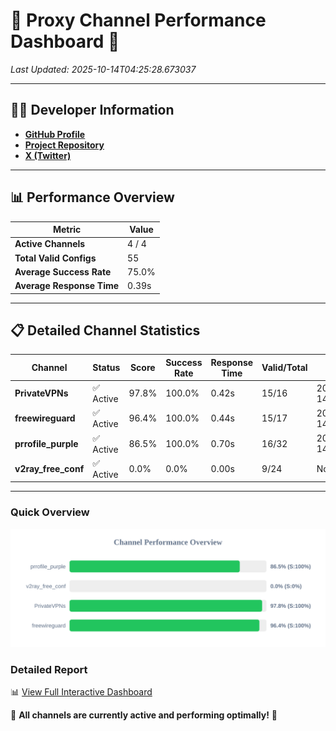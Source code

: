 # 🌟 Proxy Channel Performance Dashboard 🌟

_Last Updated: 2025-10-14T04:25:28.673037_

---

## 👩‍💻 Developer Information

- **[GitHub Profile](https://github.com/4n0nymou3)**  
- **[Project Repository](https://github.com/4n0nymou3/multi-proxy-config-fetcher)**  
- **[X (Twitter)](https://x.com/4n0nymou3)**  

---

## 📊 Performance Overview

| Metric                | Value       |
|-----------------------|-------------|
| **Active Channels**   | 4 / 4       |
| **Total Valid Configs** | 55          |
| **Average Success Rate** | 75.0%      |
| **Average Response Time** | 0.39s       |

---

## 📋 Detailed Channel Statistics

| Channel          | Status     | Score  | Success Rate | Response Time | Valid/Total | Last Success               |
|------------------|------------|--------|--------------|---------------|-------------|----------------------------|
| **PrivateVPNs**  | ✅ Active  | 97.8%  | 100.0% | 0.42s         | 15/16       | 2025-10-14T04:25:28.206174 |
| **freewireguard**  | ✅ Active  | 96.4%  | 100.0% | 0.44s         | 15/17       | 2025-10-14T04:25:28.671141 |
| **prrofile_purple**  | ✅ Active  | 86.5%  | 100.0% | 0.70s         | 16/32       | 2025-10-14T04:25:16.249345 |
| **v2ray_free_conf**  | ✅ Active  | 0.0%  | 0.0% | 0.00s         | 9/24       | None |

---

### Quick Overview
<div align="center">
  <a href="https://raw.githubusercontent.com/nullluser/NullRepo/refs/heads/main/assets/channel_stats_chart.svg">
    <img src="https://raw.githubusercontent.com/nullluser/NullRepo/refs/heads/main/assets/channel_stats_chart.svg" alt="Source Performance Statistics" width="800">
  </a>
</div>

### Detailed Report
📊 [View Full Interactive Dashboard](https://htmlpreview.github.io/?https://github.com/nullluser/NullRepo/blob/main/assets/performance_report.html)

🎉 **All channels are currently active and performing optimally!** 🎉

